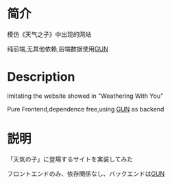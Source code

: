 # 简介

模仿《天气之子》中出现的网站

纯前端,无其他依赖,后端数据使用[GUN](https://github.com/amark/gun)

# Description

Imitating the website showed in "Weathering With You"

Pure Frontend,dependence free,using [GUN](https://github.com/amark/gun) as backend


# 説明

「天気の子」に登場するサイトを実装してみた

フロントエンドのみ、依存関係なし、バックエンドは[GUN](https://github.com/amark/gun)
